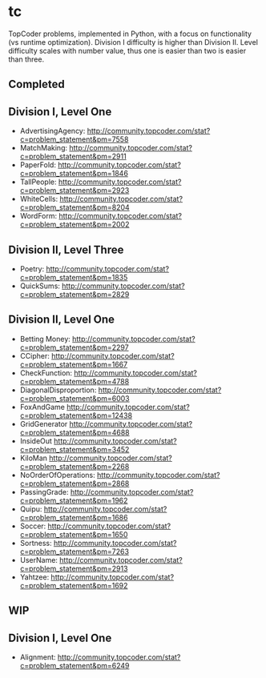 tc
==

TopCoder problems, implemented in Python, with a focus on functionality (vs runtime optimization).  Division I difficulty is higher than Division II.  Level difficulty scales with number value, thus one is easier than two is easier than three.

Completed
---------

## Division I, Level One ##
- AdvertisingAgency:     http://community.topcoder.com/stat?c=problem_statement&pm=7558
- MatchMaking:           http://community.topcoder.com/stat?c=problem_statement&pm=2911
- PaperFold:             http://community.topcoder.com/stat?c=problem_statement&pm=1846
- TallPeople:            http://community.topcoder.com/stat?c=problem_statement&pm=2923
- WhiteCells:            http://community.topcoder.com/stat?c=problem_statement&pm=8204
- WordForm:              http://community.topcoder.com/stat?c=problem_statement&pm=2002

## Division II, Level Three
- Poetry:                http://community.topcoder.com/stat?c=problem_statement&pm=1835
- QuickSums:             http://community.topcoder.com/stat?c=problem_statement&pm=2829

## Division II, Level One ##
- Betting Money:         http://community.topcoder.com/stat?c=problem_statement&pm=2297
- CCipher:               http://community.topcoder.com/stat?c=problem_statement&pm=1667
- CheckFunction:         http://community.topcoder.com/stat?c=problem_statement&pm=4788
- DiagonalDisproportion: http://community.topcoder.com/stat?c=problem_statement&pm=6003
- FoxAndGame             http://community.topcoder.com/stat?c=problem_statement&pm=12438
- GridGenerator          http://community.topcoder.com/stat?c=problem_statement&pm=4688
- InsideOut              http://community.topcoder.com/stat?c=problem_statement&pm=3452
- KiloMan                http://community.topcoder.com/stat?c=problem_statement&pm=2268
- NoOrderOfOperations:   http://community.topcoder.com/stat?c=problem_statement&pm=2868
- PassingGrade:          http://community.topcoder.com/stat?c=problem_statement&pm=1962
- Quipu:                 http://community.topcoder.com/stat?c=problem_statement&pm=1686
- Soccer:                http://community.topcoder.com/stat?c=problem_statement&pm=1650
- Sortness:              http://community.topcoder.com/stat?c=problem_statement&pm=7263
- UserName:              http://community.topcoder.com/stat?c=problem_statement&pm=2913
- Yahtzee:               http://community.topcoder.com/stat?c=problem_statement&pm=1692

WIP
---

## Division I, Level One ##
- Alignment:             http://community.topcoder.com/stat?c=problem_statement&pm=6249